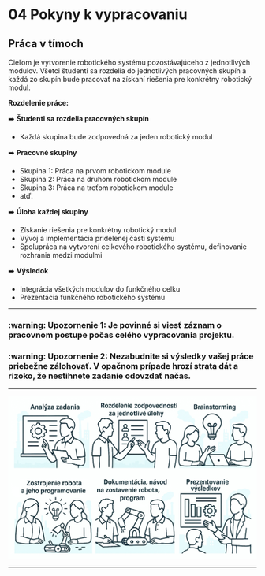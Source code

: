 # 04 Pokyny k vypracovaniu

## Práca v tímoch

Cieľom je vytvorenie robotického systému pozostávajúceho z jednotlivých modulov. Všetci študenti sa rozdelia do jednotlivých pracovných skupín a každá zo skupín bude pracovať na získaní riešenia pre konkrétny robotický modul.

**Rozdelenie práce:**

:arrow_right: **Študenti sa rozdelia pracovných skupín**
   - Každá skupina bude zodpovedná za jeden robotický modul
   
:arrow_right: **Pracovné skupiny**
   - Skupina 1: Práca na prvom robotickom module
   - Skupina 2: Práca na druhom robotickom module
   - Skupina 3: Práca na treťom robotickom module
   - atď.

:arrow_right: **Úloha každej skupiny**
   - Získanie riešenia pre konkrétny robotický modul
   - Vývoj a implementácia pridelenej časti systému
   - Spolupráca na vytvorení celkového robotického systému, definovanie rozhrania medzi modulmi
   
:arrow_right: **Výsledok**
   - Integrácia všetkých modulov do funkčného celku  
   - Prezentácia funkčného robotického systému  

---

<h3>
:warning: Upozornenie 1:  
Je povinné si viesť záznam o pracovnom postupe počas celého vypracovania projektu.
</h3>

<h3>
:warning: Upozornenie 2:  
Nezabudnite si výsledky vašej práce priebežne zálohovať.  
V opačnom prípade hrozí strata dát a rizoko, že nestihnete zadanie odovzdať načas.  

</h3>

--- 


![OBR](https://github.com/PavolSte/Robotika4/blob/1855f82df5039965b85100dda419446b1da57155/S%C3%BAbory/Postup%20pri%20vypracovan%C3%AD.jpg)

---

